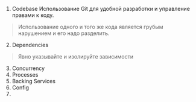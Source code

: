 
1. Codebase
Использование Git для удобной разработки и управление правами к коду.
> Использование одного и того же кода является грубым нарушением и его надо разделить.

2. Dependencies
> Явно указывайте и изолируйте зависимости 
3. Concurrency
4. Processes
5. Backing Services
6. Config
7. 